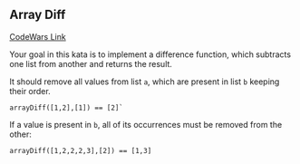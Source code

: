 ## Array Diff

[CodeWars Link](https://www.codewars.com/kata/523f5d21c841566fde000009)

Your goal in this kata is to implement a difference function, which subtracts one list from another and returns the result.

It should remove all values from list `a`, which are present in list `b` keeping their order.

```
arrayDiff([1,2],[1]) == [2]`
```

If a value is present in `b`, all of its occurrences must be removed from the other:

```
arrayDiff([1,2,2,2,3],[2]) == [1,3]
```